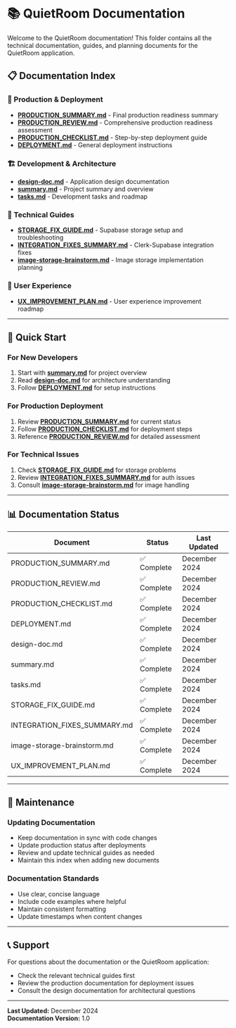 # 📚 QuietRoom Documentation

Welcome to the QuietRoom documentation! This folder contains all the technical documentation, guides, and planning documents for the QuietRoom application.

## 📋 Documentation Index

### 🚀 Production & Deployment
- **[PRODUCTION_SUMMARY.md](./PRODUCTION_SUMMARY.md)** - Final production readiness summary
- **[PRODUCTION_REVIEW.md](./PRODUCTION_REVIEW.md)** - Comprehensive production readiness assessment
- **[PRODUCTION_CHECKLIST.md](./PRODUCTION_CHECKLIST.md)** - Step-by-step deployment guide
- **[DEPLOYMENT.md](./DEPLOYMENT.md)** - General deployment instructions

### 🏗️ Development & Architecture
- **[design-doc.md](./design-doc.md)** - Application design documentation
- **[summary.md](./summary.md)** - Project summary and overview
- **[tasks.md](./tasks.md)** - Development tasks and roadmap

### 🔧 Technical Guides
- **[STORAGE_FIX_GUIDE.md](./STORAGE_FIX_GUIDE.md)** - Supabase storage setup and troubleshooting
- **[INTEGRATION_FIXES_SUMMARY.md](./INTEGRATION_FIXES_SUMMARY.md)** - Clerk-Supabase integration fixes
- **[image-storage-brainstorm.md](./image-storage-brainstorm.md)** - Image storage implementation planning

### 🎨 User Experience
- **[UX_IMPROVEMENT_PLAN.md](./UX_IMPROVEMENT_PLAN.md)** - User experience improvement roadmap

---

## 🎯 Quick Start

### For New Developers
1. Start with **[summary.md](./summary.md)** for project overview
2. Read **[design-doc.md](./design-doc.md)** for architecture understanding
3. Follow **[DEPLOYMENT.md](./DEPLOYMENT.md)** for setup instructions

### For Production Deployment
1. Review **[PRODUCTION_SUMMARY.md](./PRODUCTION_SUMMARY.md)** for current status
2. Follow **[PRODUCTION_CHECKLIST.md](./PRODUCTION_CHECKLIST.md)** for deployment steps
3. Reference **[PRODUCTION_REVIEW.md](./PRODUCTION_REVIEW.md)** for detailed assessment

### For Technical Issues
1. Check **[STORAGE_FIX_GUIDE.md](./STORAGE_FIX_GUIDE.md)** for storage problems
2. Review **[INTEGRATION_FIXES_SUMMARY.md](./INTEGRATION_FIXES_SUMMARY.md)** for auth issues
3. Consult **[image-storage-brainstorm.md](./image-storage-brainstorm.md)** for image handling

---

## 📊 Documentation Status

| Document | Status | Last Updated |
|----------|--------|--------------|
| PRODUCTION_SUMMARY.md | ✅ Complete | December 2024 |
| PRODUCTION_REVIEW.md | ✅ Complete | December 2024 |
| PRODUCTION_CHECKLIST.md | ✅ Complete | December 2024 |
| DEPLOYMENT.md | ✅ Complete | December 2024 |
| design-doc.md | ✅ Complete | December 2024 |
| summary.md | ✅ Complete | December 2024 |
| tasks.md | ✅ Complete | December 2024 |
| STORAGE_FIX_GUIDE.md | ✅ Complete | December 2024 |
| INTEGRATION_FIXES_SUMMARY.md | ✅ Complete | December 2024 |
| image-storage-brainstorm.md | ✅ Complete | December 2024 |
| UX_IMPROVEMENT_PLAN.md | ✅ Complete | December 2024 |

---

## 🔄 Maintenance

### Updating Documentation
- Keep documentation in sync with code changes
- Update production status after deployments
- Review and update technical guides as needed
- Maintain this index when adding new documents

### Documentation Standards
- Use clear, concise language
- Include code examples where helpful
- Maintain consistent formatting
- Update timestamps when content changes

---

## 📞 Support

For questions about the documentation or the QuietRoom application:
- Check the relevant technical guides first
- Review the production documentation for deployment issues
- Consult the design documentation for architectural questions

---

**Last Updated:** December 2024  
**Documentation Version:** 1.0 